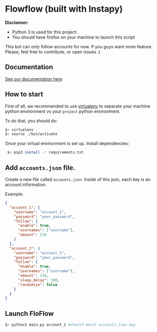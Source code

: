 # Flowflow (built with Instapy)

**Disclaimer:**

- Python 3 is used for this project.
- You should have firefox on your machine to launch this script

This bot can only follow accounts for now. If you guys want more feature. Please, feel free to contribute, or open issues :)

## Documentation

[See our documentation here](./DOCUMENTATION.md)

## How to start

First of all, we recommended to use [virtualenv](https://pypi.org/project/virtualenv/1.7.1.2/#:~:text=You%20can%20install%20virtualenv%20with,it%20with%20python%20virtualenv.py.) to separate your machine python environment vs your `project` python environment.

To do that, you should do:

```bash
$> virtualenv .
$> source ./bin/activate
```

Once your virtual environment is set up. Install dependencies:

```bash
 $> pip3 install -r requirements.txt
```

## Add `accounts.json` file.

Create a new file called `accounts.json`. Inside of this json, each key is an account information.

Example:

```json
{
  "account_1": {
    "username": "account_1",
    "password": "your_password",
    "follow": {
      "enable": true,
      "usernames": ["username"],
      "amount": 230
    }
  },
  "account_2": {
    "username": "account_2",
    "password": "your_password",
    "follow": {
      "enable": true,
      "usernames": ["username"],
      "amount": 230,
      "sleep_delay": 500,
      "randomize": false
    }
  }
}
```

## Launch FloFlow

```bash
$> python3 main.py account_1 #should match accounts.json key
```
